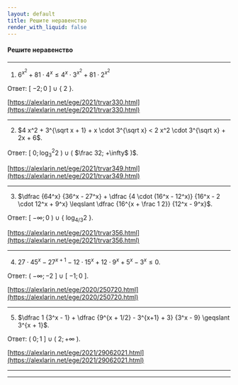 ```yaml
---
layout: default
title: Решите неравенство
render_with_liquid: false
---
```


#### Решите неравенство

--- ---

1) $6^{x^2} + 81 \cdot 4^x \leqslant 4^x \cdot 3^{x^2} + 81 \cdot 2^{x^2}$

Ответ: [ $-2; 0$ ] $\cup$ { $2$ }.

[https://alexlarin.net/ege/2021/trvar330.html](https://alexlarin.net/ege/2021/trvar330.html)

--- ---

2) $4 x^2 + 3^{\sqrt x + 1} + x \cdot 3^{\sqrt x} < 2 x^2 \cdot 3^{\sqrt x} + 2x + 6$.

Ответ: [ $0; \log^2_3 2$ ) $\cup$ ( $\frac 32; +\infty$ )$.

[https://alexlarin.net/ege/2021/trvar349.html](https://alexlarin.net/ege/2021/trvar349.html)

--- ---

3) $\dfrac {64^x} {36^x - 27^x} + \dfrac {4 \cdot (16^x - 12^x)} {16^x - 2 \cdot 12^x + 9^x} \leqslant \dfrac {16^{x + \frac 1 2}} {12^x - 9^x}$.

Ответ: [ $-\infty; 0$ ) $\cup$ { $\log_{4/3} 2$ }.

[https://alexlarin.net/ege/2021/trvar356.html](https://alexlarin.net/ege/2021/trvar356.html)

--- ---

4) $27 \cdot 45^x - 27^{x+1} - 12 \cdot 15^x + 12 \cdot 9^x + 5^x - 3^x \leqslant 0$.

Ответ: ( $-\infty; -2$ ] $\cup$ [ $-1; 0$ ].

[https://alexlarin.net/ege/2020/250720.html](https://alexlarin.net/ege/2020/250720.html)

--- ---

5) $\dfrac 1 {3^x - 1} + \dfrac {9^{x + 1/2} - 3^{x+1} + 3} {3^x - 9} \geqslant 3^{x + 1}$.

Ответ: ( $0; 1$ ] $\cup$ ( $2; +\infty$ ).

[https://alexlarin.net/ege/2021/29062021.html](https://alexlarin.net/ege/2021/29062021.html)

--- ---
--- ---
